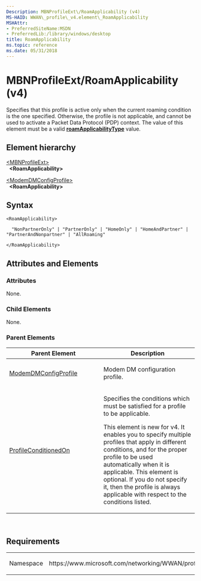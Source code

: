 ```yaml
---
Description: MBNProfileExt\/RoamApplicability (v4)
MS-HAID: WWAN\_profile\_v4.element\_RoamApplicability
MSHAttr:
- PreferredSiteName:MSDN
- PreferredLib:/library/windows/desktop
title: RoamApplicability
ms.topic: reference
ms.date: 05/31/2018
---
```


# <span id="WWAN_profile_v4.element_RoamApplicability"></span>MBNProfileExt\/RoamApplicability (v4)

Specifies that this profile is active only when the current roaming condition is the one specified. Otherwise, the profile is not applicable, and cannot be used to activate a Packet Data Protocol (PDP) context. The value of this element must be a valid [**roamApplicabilityType**](simpletype-roamapplicabilitytype.md) value.

## Element hierarchy

[\<MBNProfileExt\>](element-mbnprofileext.md)  
&nbsp;&nbsp;**\<RoamApplicability\>**

[\<ModemDMConfigProfile\>](element-modemdmconfigprofile.md)  
&nbsp;&nbsp;**\<RoamApplicability\>**

## Syntax

``` syntax
<RoamApplicability>

  "NonPartnerOnly" | "PartnerOnly" | "HomeOnly" | "HomeAndPartner" | "PartnerAndNonpartner" | "AllRoaming"

</RoamApplicability>
```

## <span id="Attributes_and_Elements"></span><span id="attributes_and_elements"></span><span id="ATTRIBUTES_AND_ELEMENTS"></span>Attributes and Elements

### <span id="attributes"></span><span id="ATTRIBUTES"></span>Attributes

None.

### <span id="Child_Elements"></span><span id="child_elements"></span><span id="CHILD_ELEMENTS"></span>Child Elements

None.

### <span id="parent_elements"></span><span id="PARENT_ELEMENTS"></span>Parent Elements

<table>
<colgroup>
<col style="width: 50%" />
<col style="width: 50%" />
</colgroup>
<thead>
<tr class="header">
<th>Parent Element</th>
<th>Description</th>
</tr>
</thead>
<tbody>
<tr class="odd">
<td><a href="element-modemdmconfigprofile">ModemDMConfigProfile</a></td>
<td><p>Modem DM configuration profile.</p></td>
</tr>
<tr class="even">
<td><a href="element-profileconditionedon">ProfileConditionedOn</a></td>
<td><p>Specifies the conditions which must be satisfied for a profile to be applicable.</p>
<p>This element is new for v4. It enables you to specify multiple profiles that apply in different conditions, and for the proper profile to be used automatically when it is applicable. This element is optional. If you do not specify it, then the profile is always applicable with respect to the conditions listed.</p></td>
</tr>
</tbody>
</table>

 

## Requirements

<table>
<colgroup>
<col style="width: 50%" />
<col style="width: 50%" />
</colgroup>
<tbody>
<tr class="odd">
<td><p>Namespace</p></td>
<td><p>https://www.microsoft.com/networking/WWAN/profile/v4</p></td>
</tr>
</tbody>
</table>

 

 



